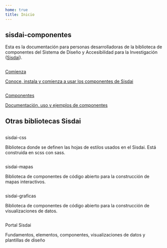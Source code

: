 ```yaml
---
home: true
title: Inicio
---
```

<script setup>
  const cdn = import.meta.env.VITE_CDN_ARCHIVOS
</script>

<main role="main" id="principal">
  <section id="introduccion" class="contenedor ancho-fijo">
    <div class="ancho-lectura">
      <h1 class="texto-centrado">sisdai-componentes</h1>
      <p>
        Esta es la documentación para personas desarrolladoras de la biblioteca de componentes del Sistema de Diseño y Accesibilidad para la Investigación (<a href="https://sisdai.conacyt.mx/" target="_blank">Sisdai</a>).
      </p>
    </div>
    <div class="flex">
      <div class="columna-8">
        <a class="tarjeta tarjeta-hipervinculo-interno" href="/comienza/">
          <picture>
            <source :srcset="`${cdn}inicio/tarjeta-comienza.webp`" type="image/webp" />
            <img
              loading="lazy"
              class="tarjeta-imagen"
              :src="`${cdn}inicio/tarjeta-comienza.png`"
              alt=""
            />
          </picture>
          <div class="tarjeta-cuerpo">
            <p class="h4">Comienza</p>
              <p>
                Conoce, instala y comienza a usar los componentes de Sisdai
              </p>
          </div>
        </a>
      </div>
      <div class="columna-8">
        <a class="tarjeta tarjeta-hipervinculo-interno" href="/componentes/area-texto/">
          <picture>
            <source :srcset="`${cdn}inicio/tarjeta-sisdai-componentes.webp`" type="image/webp" />
            <img
              loading="lazy"
              class="tarjeta-imagen"
              :src="`${cdn}inicio/tarjeta-sisdai-componentes.png`"
              alt=""
            />
          </picture>
          <div class="tarjeta-cuerpo">
            <p class="h4">Componentes</p>
              <p>
                Documentación, uso y ejemplos de componentes
              </p>
          </div>
        </a>
      </div>
    </div>
  </section>
  <section id="otras-biliotecas" class="m-y-10-esc m-y-5-mov">
    <h2 class="texto-centrado">Otras bibliotecas Sisdai</h2>
    <div class="flex">
      <div class="columna-4-esc columna-8-mov">
        <div class="tarjeta">
          <picture>
            <source :srcset="`${cdn}inicio/tarjeta-sisdai-css.webp`" type="image/webp" />
            <img
              loading="lazy"
              class="tarjeta-imagen"
              :src="`${cdn}inicio/tarjeta-sisdai-css.png`"
              alt=""
            />
          </picture>
          <div class="tarjeta-cuerpo">
            <p class="h6">sisdai-css</p>
              <p>
                Biblioteca donde se definen las hojas de estilos usados en el Sisdai. Está construida en scss con sass.
              </p>
          </div>
          <div class="tarjeta-pie flex">
              <SisdaiEnlaceExterno
                class="boton boton-primario boton-chico"
                enlace="https://sisdai-css.conahcyt.mx/"
                texto="Ir a documentación"
                aria-label="Ir a documentación de sisdai-css"/>
              <SisdaiEnlaceExterno
                class="boton boton-secundario boton-chico"
                enlace="https://codigo.conahcyt.mx/sisdai/sisdai-css"
                texto="Ir a repositorio"
                aria-label="Ir a repositorio de sisdai-css"/>
          </div>
        </div>
      </div>
      <div class="columna-4 columna-8-mov">
        <div class="tarjeta" >
          <picture>
            <source :srcset="`${cdn}inicio/tarjeta-sisdai-mapas.webp`" type="image/webp" />
            <img
              loading="lazy"
              class="tarjeta-imagen"
              :src="`${cdn}inicio/tarjeta-sisdai-mapas.png`"
              alt=""
            />
          </picture>
          <div class="tarjeta-cuerpo">
            <p class="h6">sisdai-mapas</p>
              <p>
                Biblioteca de componentes de código abierto para la construcción de mapas interactivos.
              </p>
          </div>
          <div class="tarjeta-pie flex">
              <SisdaiEnlaceExterno
                class="boton boton-primario boton-chico"
                enlace="https://sisdai-mapas.conahcyt.mx/"
                texto="Ir a documentación"
                aria-label="Ir a documentación de sisdai-mapas"/>
              <SisdaiEnlaceExterno
                class="boton boton-secundario boton-chico"
                enlace="https://codigo.conahcyt.mx/sisdai/sisdai-mapas"
                texto="Ir a repositorio"
                aria-label="Ir a repositorio de sisdai-mapas"/>
          </div>
        </div>
      </div>
      <div class="columna-4 columna-8-mov">
      <div class="tarjeta" >
          <picture>
            <source :srcset="`${cdn}inicio/tarjeta-sisdai-graficas.webp`" type="image/webp" />
            <img
              loading="lazy"
              class="tarjeta-imagen"
              :src="`${cdn}inicio/tarjeta-sisdai-graficas.png`"
              alt=""
            />
          </picture>
          <div class="tarjeta-cuerpo">
            <p class="h6">sisdai-graficas</p>
              <p>
                Biblioteca de componentes de código abierto para la construcción de visualizaciones de datos.
              </p>
          </div>
          <div class="tarjeta-pie flex">
              <SisdaiEnlaceExterno
                class="boton boton-primario boton-chico"
                enlace="https://sisdai-graficas.conahcyt.mx/"
                texto="Ir a documentación"
                aria-label="Ir a documentación de sisdai-graficas"/>
              <SisdaiEnlaceExterno
                class="boton boton-secundario boton-chico"
                enlace="https://codigo.conahcyt.mx/sisdai/sisdai-graficas"
                texto="Ir a repositorio"
                aria-label="Ir a repositorio de sisdai-graficas"/>
          </div>
        </div>
      </div>
      <div class="columna-4 columna-8-mov">
        <div class="tarjeta" >
          <picture>
            <source :srcset="`${cdn}inicio/tarjeta-sisdai-portal.webp`" type="image/webp" />
            <img
              loading="lazy"
              class="tarjeta-imagen"
              :src="`${cdn}inicio/tarjeta-sisdai-portal.png`"
              alt=""
            />
          </picture>
          <div class="tarjeta-cuerpo">
            <p class="h6">Portal Sisdai</p>
              <p>
                Fundamentos, elementos, componentes, visualizaciones de datos y plantillas de diseño
              </p>
          </div>
          <div class="tarjeta-pie flex">
              <SisdaiEnlaceExterno
                class="boton boton-primario boton-chico"
                enlace="https://sisdai.conahcyt.mx/"
                texto="Ir a Sisdai"
                aria-label="Ir al portal sisdai"/>
          </div>
        </div>
      </div>
    </div>
  </section>
</main>
